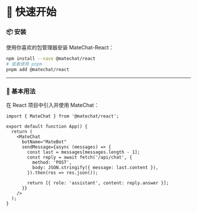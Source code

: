 # 🚀 快速开始

### 📦 安装

使用你喜欢的包管理器安装 MateChat-React：

```bash
npm install --save @matechat/react
# 或者使用 pnpm
pnpm add @matechat/react
```

---

### 🧩 基本用法

在 React 项目中引入并使用 MateChat：

```tsx
import { MateChat } from '@matechat/react';

export default function App() {
  return (
    <MateChat
      botName="MateBot"
      sendMessage={async (messages) => {
        const last = messages[messages.length - 1];
        const reply = await fetch('/api/chat', {
          method: 'POST',
          body: JSON.stringify({ message: last.content }),
        }).then(res => res.json());

        return [{ role: 'assistant', content: reply.answer }];
      }}
    />
  );
}
```




